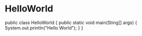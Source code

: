 # HelloWorld

public class HelloWorld {
  public static void main(Sting[] args) {
    System.out.println("Hello World");
  }
}
